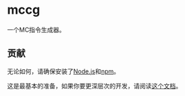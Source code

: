 # mccg

一个MC指令生成器。

## 贡献
无论如何，请确保安装了[Node.js](https://nodejs.org)和[npm](http://npmjs.org)。

这是最基本的准备，如果你要更深层次的开发，请阅读[这个文档](docs/ZH-HANS-CN.md)。